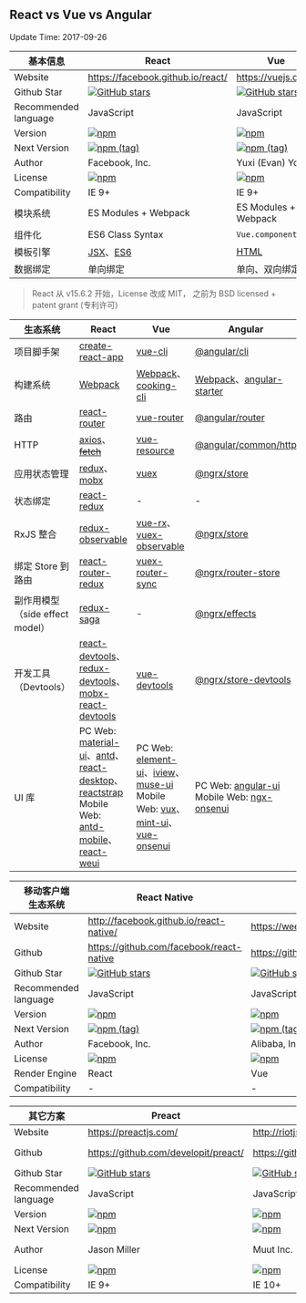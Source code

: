 ## React vs Vue vs Angular

Update Time: 2017-09-26

基本信息 | React | Vue | Angular
---|---|---|---
Website | https://facebook.github.io/react/ | https://vuejs.org/ | https://angular.io/
Github Star | [![GitHub stars](https://img.shields.io/github/stars/facebook/react.svg?style=social&label=Stars)](https://github.com/facebook/react) | [![GitHub stars](https://img.shields.io/github/stars/vuejs/vue.svg?style=social&label=Stars)](https://github.com/vuejs/vue) | [![GitHub stars](https://img.shields.io/github/stars/angular/angular.svg?style=social&label=Stars)](https://github.com/angular/angular)
Recommended language | JavaScript | JavaScript | [TypeScript](http://www.typescriptlang.org/)
Version | [![npm](https://img.shields.io/npm/v/react.svg)](https://github.com/facebook/react) | [![npm](https://img.shields.io/npm/v/vue.svg)](https://github.com/vuejs/vue) | [![npm](https://img.shields.io/npm/v/@angular/core.svg)](https://github.com/angular/angular)
Next Version | [![npm (tag)](https://img.shields.io/npm/v/react/next.svg)](https://github.com/facebook/react) | [![npm (tag)](https://img.shields.io/npm/v/vue/next.svg)](https://github.com/vuejs/vue) | [![npm (tag)](https://img.shields.io/npm/v/@angular/core/next.svg)](https://github.com/angular/angular)
Author | Facebook, Inc. | Yuxi (Evan) You | Google, Inc.
License | [![npm](https://img.shields.io/npm/l/react.svg)](https://github.com/facebook/react) | [![npm](https://img.shields.io/npm/l/vue.svg)](https://github.com/vuejs/vue) | [![npm](https://img.shields.io/npm/l/@angular/core.svg)](https://github.com/angular/angular)
Compatibility | IE 9+ | IE 9+ | IE 9+
模块系统 | ES Modules + Webpack | ES Modules + Webpack | ES Modules + ngModel
组件化 | ES6 Class Syntax | `Vue.component({})` | `@Component({})`
模板引擎  | [JSX](https://facebook.github.io/react/docs/introducing-jsx.html)、[ES6](https://facebook.github.io/react/docs/react-without-es6.html) | [HTML](https://vuejs.org/v2/guide/syntax.html) | [HTML](https://angular.io/guide/template-syntax)
数据绑定  | 单向绑定 | 单向、双向绑定 | 双向绑定

> React 从 v15.6.2 开始，License 改成 MIT，
> 之前为  BSD licensed + patent grant (专利许可)

生态系统 | React | Vue | Angular
---|---|---|---
项目脚手架 | [create-react-app](https://github.com/facebookincubator/create-react-app) | [vue-cli](https://github.com/vuejs/vue-cli) | [@angular/cli](https://github.com/angular/angular-cli)
构建系统 | [Webpack](https://webpack.js.org/) | [Webpack](https://webpack.js.org/)、[cooking-cli](https://github.com/ElemeFE/cooking) | [Webpack](https://webpack.js.org/)、[angular-starter](https://github.com/AngularClass/angular-starter)
路由 | [react-router](https://github.com/ReactTraining/react-router) | [vue-router](https://github.com/vuejs/vue-router) | [@angular/router](https://angular.io/guide/router)
HTTP | [axios](https://github.com/mzabriskie/axios)、~~[fetch](https://github.com/github/fetch)~~ | [vue-resource](https://github.com/pagekit/vue-resource) | [@angular/common/http](https://angular.io/guide/http)
应用状态管理 | [redux](https://github.com/reactjs/redux)、[mobx](https://github.com/mobxjs/mobx) | [vuex](https://github.com/vuejs/vuex) | [@ngrx/store](https://github.com/ngrx/platform)
状态绑定 | [react-redux](https://github.com/reactjs/react-redux) | - | -
RxJS 整合 | [redux-observable](https://github.com/redux-observable/redux-observable) | [vue-rx](https://github.com/vuejs/vue-rx)、[vuex-observable](https://github.com/vuejs/vuex-observable) | [@ngrx/store](https://github.com/ngrx/platform)
绑定 Store 到路由 | [react-router-redux](https://github.com/ReactTraining/react-router/tree/master/packages/react-router-redux) | [vuex-router-sync](https://github.com/vuejs/vuex-router-sync) | [@ngrx/router-store](https://github.com/ngrx/platform)
副作用模型（side effect model） | [redux-saga](https://github.com/redux-saga/redux-saga) | - | [@ngrx/effects](https://github.com/ngrx/platform)
开发工具（Devtools）  | [react-devtools](https://github.com/facebook/react-devtools)、[redux-devtools](https://github.com/gaearon/redux-devtools)、[mobx-react-devtools](https://github.com/mobxjs/mobx-react-devtools) | [vue-devtools](https://github.com/vuejs/vue-devtools) | [@ngrx/store-devtools](https://github.com/ngrx/platform)
UI 库 | PC Web: [material-ui](https://github.com/callemall/material-ui)、[antd](https://github.com/ant-design/ant-design)、[react-desktop](https://github.com/gabrielbull/react-desktop)、[reactstrap](https://github.com/reactstrap/reactstrap) <br /> Mobile Web: [antd-mobile](https://github.com/ant-design/ant-design-mobile)、[react-weui](https://github.com/weui/react-weui) | PC Web: [element-ui](https://github.com/ElemeFE/element)、[iview](https://github.com/iview/iview)、[muse-ui](https://github.com/museui/muse-ui) <br /> Mobile Web: [vux](https://github.com/airyland/vux)、[mint-ui](https://github.com/ElemeFE/mint-ui/)、[vue-onsenui](https://github.com/OnsenUI/OnsenUI) | PC Web: [angular-ui](https://github.com/angular-ui) <br /> Mobile Web: [ngx-onsenui](https://github.com/OnsenUI/OnsenUI)


移动客户端<br/>生态系统 | React Native | Weex | Ionic
---|---|---|---
Website | http://facebook.github.io/react-native/ | https://weex.apache.org/cn/ | https://ionicframework.com/
Github | https://github.com/facebook/react-native | https://github.com/alibaba/weex | https://github.com/ionic-team/ionic
Github Star | [![GitHub stars](https://img.shields.io/github/stars/facebook/react-native.svg?style=social&label=Stars)](https://github.com/facebook/react-native) | [![GitHub stars](https://img.shields.io/github/stars/alibaba/weex.svg?style=social&label=Stars)](https://github.com/alibaba/weex) | [![GitHub stars](https://img.shields.io/github/stars/ionic-team/ionic.svg?style=social&label=Stars)](https://github.com/ionic-team/ionic)
Recommended language | JavaScript | JavaScript | [TypeScript](http://www.typescriptlang.org/)
Version | [![npm](https://img.shields.io/npm/v/react-native.svg)](https://github.com/facebook/react-native) | [![npm](https://img.shields.io/npm/v/weex-toolkit.svg)](https://github.com/weexteam/weex-toolkit) | [![npm](https://img.shields.io/npm/v/ionic.svg)](https://github.com/ionic-team/ionic)
Next Version | [![npm (tag)](https://img.shields.io/npm/v/react-native/next.svg)](https://github.com/facebook/react-native) | [![npm (tag)](https://img.shields.io/npm/v/weex-toolkit/next.svg)](https://github.com/weexteam/weex-toolkit) | [![npm (tag)](https://img.shields.io/npm/v/ionic/next.svg)](https://github.com/ionic-team/ionic)
Author | Facebook, Inc. | Alibaba, Inc. | Drifty Co.
License | [![npm](https://img.shields.io/npm/l/react-native.svg)](https://github.com/facebook/react-native) | [![npm](https://img.shields.io/npm/l/weex.svg)](https://github.com/alibaba/weex) | [![npm](https://img.shields.io/npm/l/ionic.svg)](https://github.com/ionic-team/ionic)
Render Engine | React | Vue | Angular
Compatibility | - | - | -


其它方案 | Preact | Riot | Inferno | Marko | Rax
---|---|---|---|---|---
Website | https://preactjs.com/ | http://riotjs.com/ | https://infernojs.org/ | http://markojs.com/ | https://alibaba.github.io/rax/
Github | https://github.com/developit/preact/ | https://github.com/riot/riot | https://github.com/infernojs/inferno | https://github.com/marko-js/marko | https://github.com/alibaba/rax
Github Star | [![GitHub stars](https://img.shields.io/github/stars/developit/preact.svg?style=social&label=Stars)](https://github.com/developit/preact/) | [![GitHub stars](https://img.shields.io/github/stars/riot/riot.svg?style=social&label=Stars)](https://github.com/riot/riot) | [![GitHub stars](https://img.shields.io/github/stars/infernojs/inferno.svg?style=social&label=Stars)](https://github.com/infernojs/inferno) | [![GitHub stars](https://img.shields.io/github/stars/marko-js/marko.svg?style=social&label=Stars)](https://github.com/marko-js/marko) | [![GitHub stars](https://img.shields.io/github/stars/alibaba/rax.svg?style=social&label=Stars)](https://github.com/alibaba/rax)
Recommended language | JavaScript | JavaScript | JavaScript | JavaScript | JavaScript
Version | [![npm](https://img.shields.io/npm/v/preact.svg)](https://github.com/developit/preact/) | [![npm](https://img.shields.io/npm/v/riot.svg)](https://github.com/riot/riot) | [![npm](https://img.shields.io/npm/v/inferno.svg)](https://github.com/infernojs/inferno) | [![npm](https://img.shields.io/npm/v/marko.svg)](https://github.com/marko-js/marko) | [![npm](https://img.shields.io/npm/v/rax.svg)](https://github.com/alibaba/rax)
Next Version | [![npm](https://img.shields.io/npm/v/preact/next.svg)](https://github.com/developit/preact/) | [![npm](https://img.shields.io/npm/v/riot/next.svg)](https://github.com/riot/riot) | [![npm](https://img.shields.io/npm/v/inferno/next.svg)](https://github.com/infernojs/inferno) | [![npm](https://img.shields.io/npm/v/marko/next.svg)](https://github.com/marko-js/marko) | [![npm](https://img.shields.io/npm/v/rax/next.svg)](https://github.com/alibaba/rax)
Author | Jason Miller | Muut Inc. | Dominic Gannaway | eBay Inc | Alibaba Group Holding Limited.
License | [![npm](https://img.shields.io/npm/l/preact.svg)](https://github.com/developit/preact/) | [![npm](https://img.shields.io/npm/l/riot.svg)](https://github.com/riot/riot) | [![npm](https://img.shields.io/npm/l/inferno.svg)](https://github.com/infernojs/inferno) | [![npm](https://img.shields.io/npm/l/marko.svg)](https://github.com/marko-js/marko) | [![npm](https://img.shields.io/npm/l/rax.svg)](https://github.com/alibaba/rax)
Compatibility | IE 9+ | IE 10+ | IE 11+ | - | -
